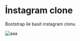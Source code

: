 # İnstagram clone
Bootstrap ile basit instagram clonu


![aaa](https://user-images.githubusercontent.com/100149612/175943644-66b3da89-4e7d-4d6a-95f8-0892a5bc0d44.JPG)
